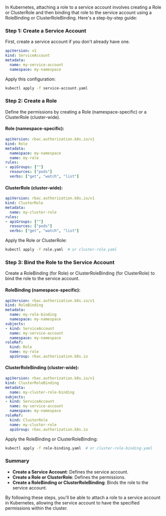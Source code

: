 In Kubernetes, attaching a role to a service account involves creating a Role or ClusterRole and then binding that role to the service account using a RoleBinding or ClusterRoleBinding. Here's a step-by-step guide:

### Step 1: Create a Service Account
First, create a service account if you don't already have one.

```yaml
apiVersion: v1
kind: ServiceAccount
metadata:
  name: my-service-account
  namespace: my-namespace
```

Apply this configuration:

```bash
kubectl apply -f service-account.yaml
```

### Step 2: Create a Role
Define the permissions by creating a Role (namespace-specific) or a ClusterRole (cluster-wide).

#### Role (namespace-specific):

```yaml
apiVersion: rbac.authorization.k8s.io/v1
kind: Role
metadata:
  namespace: my-namespace
  name: my-role
rules:
- apiGroups: [""]
  resources: ["pods"]
  verbs: ["get", "watch", "list"]
```

#### ClusterRole (cluster-wide):

```yaml
apiVersion: rbac.authorization.k8s.io/v1
kind: ClusterRole
metadata:
  name: my-cluster-role
rules:
- apiGroups: [""]
  resources: ["pods"]
  verbs: ["get", "watch", "list"]
```

Apply the Role or ClusterRole:

```bash
kubectl apply -f role.yaml  # or cluster-role.yaml
```

### Step 3: Bind the Role to the Service Account
Create a RoleBinding (for Role) or ClusterRoleBinding (for ClusterRole) to bind the role to the service account.

#### RoleBinding (namespace-specific):

```yaml
apiVersion: rbac.authorization.k8s.io/v1
kind: RoleBinding
metadata:
  name: my-role-binding
  namespace: my-namespace
subjects:
- kind: ServiceAccount
  name: my-service-account
  namespace: my-namespace
roleRef:
  kind: Role
  name: my-role
  apiGroup: rbac.authorization.k8s.io
```

#### ClusterRoleBinding (cluster-wide):

```yaml
apiVersion: rbac.authorization.k8s.io/v1
kind: ClusterRoleBinding
metadata:
  name: my-cluster-role-binding
subjects:
- kind: ServiceAccount
  name: my-service-account
  namespace: my-namespace
roleRef:
  kind: ClusterRole
  name: my-cluster-role
  apiGroup: rbac.authorization.k8s.io
```

Apply the RoleBinding or ClusterRoleBinding:

```bash
kubectl apply -f role-binding.yaml  # or cluster-role-binding.yaml
```

### Summary
- **Create a Service Account**: Defines the service account.
- **Create a Role or ClusterRole**: Defines the permissions.
- **Create a RoleBinding or ClusterRoleBinding**: Binds the role to the service account.

By following these steps, you'll be able to attach a role to a service account in Kubernetes, allowing the service account to have the specified permissions within the cluster.
